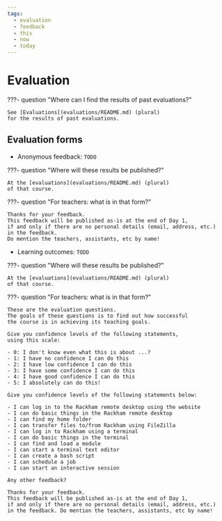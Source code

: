 ```yaml
---
tags:
  - evaluation
  - feedback
  - this
  - now
  - today
---
```


# Evaluation

???- question "Where can I find the results of past evaluations?"

    See [Evaluations](evaluations/README.md) (plural)
    for the results of past evaluations.

## Evaluation forms

- Anonymous feedback: `TODO`

???- question "Where will these results be published?"

    At the [evaluations](evaluations/README.md) (plural)
    of that course.

???- question "For teachers: what is in that form?"

    Thanks for your feedback.
    This feedback will be published as-is at the end of Day 1,
    if and only if there are no personal details (email, address, etc.)
    in the feedback.
    Do mention the teachers, assistants, etc by name!

- Learning outcomes: `TODO`

???- question "Where will these results be published?"

    At the [evaluations](evaluations/README.md) (plural)
    of that course.

???- question "For teachers: what is in that form?"

    These are the evaluation questions.
    The goals of these questions is to find out how successful
    the course is in achieving its teaching goals.

    Give you confidence levels of the following statements,
    using this scale:

    - 0: I don't know even what this is about ...?
    - 1: I have no confidence I can do this
    - 2: I have low confidence I can do this
    - 3: I have some confidence I can do this
    - 4: I have good confidence I can do this
    - 5: I absolutely can do this!

    Give you confidence levels of the following statements below:

    - I can log in to the Rackham remote desktop using the website
    - I can do basic things in the Rackham remote desktop
    - I can find my home folder
    - I can transfer files to/from Rackham using FileZilla
    - I can log in to Rackham using a terminal
    - I can do basic things in the terminal
    - I can find and load a module
    - I can start a terminal text editor
    - I can create a bash script
    - I can schedule a job
    - I can start an interactive session

    Any other feedback?

    Thanks for your feedback.
    This feedback will be published as-is at the end of Day 1,
    if and only if there are no personal details (email, address, etc.)
    in the feedback. Do mention the teachers, assistants, etc by name!
